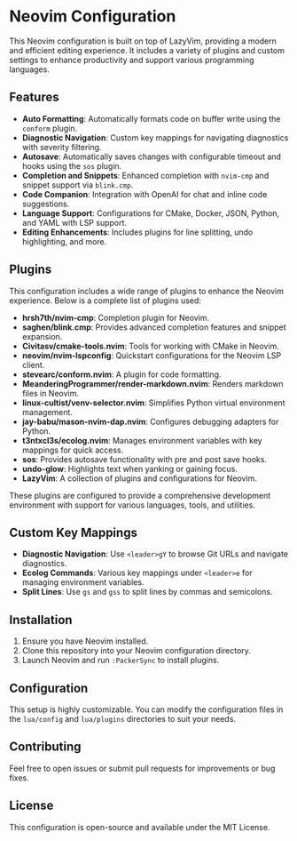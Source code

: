 # Neovim Configuration

This Neovim configuration is built on top of LazyVim, providing a modern and efficient editing experience. It includes a variety of plugins and custom settings to enhance productivity and support various programming languages.

## Features

- **Auto Formatting**: Automatically formats code on buffer write using the `conform` plugin.
- **Diagnostic Navigation**: Custom key mappings for navigating diagnostics with severity filtering.
- **Autosave**: Automatically saves changes with configurable timeout and hooks using the `sos` plugin.
- **Completion and Snippets**: Enhanced completion with `nvim-cmp` and snippet support via `blink.cmp`.
- **Code Companion**: Integration with OpenAI for chat and inline code suggestions.
- **Language Support**: Configurations for CMake, Docker, JSON, Python, and YAML with LSP support.
- **Editing Enhancements**: Includes plugins for line splitting, undo highlighting, and more.

## Plugins

This configuration includes a wide range of plugins to enhance the Neovim experience. Below is a complete list of plugins used:

- **hrsh7th/nvim-cmp**: Completion plugin for Neovim.
- **saghen/blink.cmp**: Provides advanced completion features and snippet expansion.
- **Civitasv/cmake-tools.nvim**: Tools for working with CMake in Neovim.
- **neovim/nvim-lspconfig**: Quickstart configurations for the Neovim LSP client.
- **stevearc/conform.nvim**: A plugin for code formatting.
- **MeanderingProgrammer/render-markdown.nvim**: Renders markdown files in Neovim.
- **linux-cultist/venv-selector.nvim**: Simplifies Python virtual environment management.
- **jay-babu/mason-nvim-dap.nvim**: Configures debugging adapters for Python.
- **t3ntxcl3s/ecolog.nvim**: Manages environment variables with key mappings for quick access.
- **sos**: Provides autosave functionality with pre and post save hooks.
- **undo-glow**: Highlights text when yanking or gaining focus.
- **LazyVim**: A collection of plugins and configurations for Neovim.

These plugins are configured to provide a comprehensive development environment with support for various languages, tools, and utilities.

## Custom Key Mappings

- **Diagnostic Navigation**: Use `<leader>gY` to browse Git URLs and navigate diagnostics.
- **Ecolog Commands**: Various key mappings under `<leader>e` for managing environment variables.
- **Split Lines**: Use `gs` and `gss` to split lines by commas and semicolons.

## Installation

1. Ensure you have Neovim installed.
2. Clone this repository into your Neovim configuration directory.
3. Launch Neovim and run `:PackerSync` to install plugins.

## Configuration

This setup is highly customizable. You can modify the configuration files in the `lua/config` and `lua/plugins` directories to suit your needs.

## Contributing

Feel free to open issues or submit pull requests for improvements or bug fixes.

## License

This configuration is open-source and available under the MIT License.
